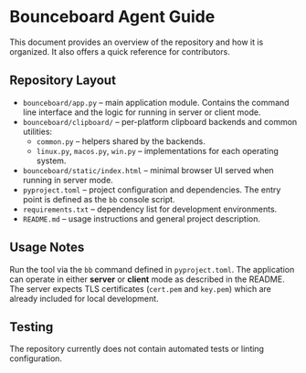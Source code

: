 # Bounceboard Agent Guide

This document provides an overview of the repository and how it is organized. It also offers a quick reference for contributors.

## Repository Layout

- `bounceboard/app.py` – main application module. Contains the command line interface and the logic for running in server or client mode.
- `bounceboard/clipboard/` – per-platform clipboard backends and common utilities:
  - `common.py` – helpers shared by the backends.
  - `linux.py`, `macos.py`, `win.py` – implementations for each operating system.
- `bounceboard/static/index.html` – minimal browser UI served when running in server mode.
- `pyproject.toml` – project configuration and dependencies. The entry point is defined as the `bb` console script.
- `requirements.txt` – dependency list for development environments.
- `README.md` – usage instructions and general project description.

## Usage Notes

Run the tool via the `bb` command defined in `pyproject.toml`. The application can operate in either **server** or **client** mode as described in the README. The server expects TLS certificates (`cert.pem` and `key.pem`) which are already included for local development.

## Testing

The repository currently does not contain automated tests or linting configuration.
